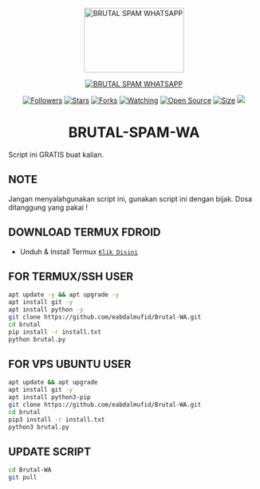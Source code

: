 <p align="center">
<a href="#"><img src="https://telegra.ph/file/008a9fe351921abfa29c0.jpg" alt="BRUTAL SPAM WHATSAPP" width="200" height="130"/></a>


</p>
<p align="center">
<a href="#"><img title="BRUTAL SPAM WHATSAPP" src="https://img.shields.io/badge/BRUTAL SPAM WHATSAPP-green?colorA=%23ff0000&colorB=%23017e40&style=for-the-badge"></a>
</p>
<p align="center">
<a href="https://github.com/eabdalmufid?tab=followers"><img title="Followers" src="https://img.shields.io/github/followers/eabdalmufid?color=red&style=flat-square"></a>
<a href="https://github.com/eabdalmufid/Brutal-WA/stargazers/"><img title="Stars" src="https://img.shields.io/github/stars/eabdalmufid/Brutal-WA?color=blue&style=flat-square"></a>
<a href="https://github.com/eabdalmufid/Brutal-WA/network/members"><img title="Forks" src="https://img.shields.io/github/forks/eabdalmufid/Brutal-WA?color=red&style=flat-square"></a>
<a href="https://github.com/eabdalmufid/Brutal-WA/watchers"><img title="Watching" src="https://img.shields.io/github/watchers/eabdalmufid/Brutal-WA?label=Watchers&color=blue&style=flat-square"></a>
<a href="https://github.com/eabdalmufid/Brutal-WA"><img title="Open Source" src="https://badges.frapsoft.com/os/v2/open-source.svg?v=103"></a>
<a href="https://github.com/eabdalmufid/Brutal-WA"><img title="Size" src="https://img.shields.io/github/repo-size/eabdalmufid/Brutal-WA?style=flat-square&color=green"></a>
<a href="https://hits.seeyoufarm.com"><img src="https://hits.seeyoufarm.com/api/count/incr/badge.svg?url=https%3A%2F%2Fgithub.com%2Feabdalmufid%2FBrutal-WA&count_bg=%2379C83D&title_bg=%23555555&icon=probot.svg&icon_color=%2300FF6D&title=hits&edge_flat=false"/></a>
</p>
</div>

<h1 align="center">BRUTAL-SPAM-WA</h1>

Script ini GRATIS buat kalian.

## NOTE
Jangan menyalahgunakan script ini, gunakan script ini dengan bijak. Dosa ditanggung yang pakai !

## DOWNLOAD TERMUX FDROID
* Unduh & Install Termux [`Klik Disini`](https://f-droid.org/repo/com.termux_118.apk)

## FOR TERMUX/SSH USER
```bash
apt update -y && apt upgrade -y
apt install git -y
apt install python -y
git clone https://github.com/eabdalmufid/Brutal-WA.git
cd brutal
pip install -r install.txt
python brutal.py
```

## FOR VPS UBUNTU USER
```bash
apt update && apt upgrade
apt install git -y
apt install python3-pip
git clone https://github.com/eabdalmufid/Brutal-WA.git
cd brutal
pip3 install -r install.txt
python3 brutal.py
```

## UPDATE SCRIPT
```bash
cd Brutal-WA
git pull
```
